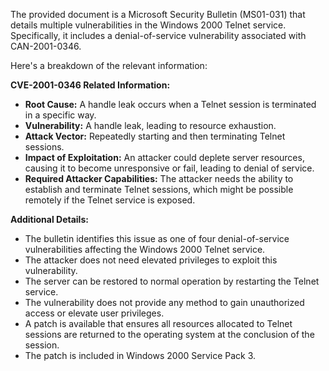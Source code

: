 The provided document is a Microsoft Security Bulletin (MS01-031) that details multiple vulnerabilities in the Windows 2000 Telnet service. Specifically, it includes a denial-of-service vulnerability associated with CAN-2001-0346.

Here's a breakdown of the relevant information:

**CVE-2001-0346 Related Information:**

*   **Root Cause:** A handle leak occurs when a Telnet session is terminated in a specific way.
*   **Vulnerability:** A handle leak, leading to resource exhaustion.
*  **Attack Vector:** Repeatedly starting and then terminating Telnet sessions.
*   **Impact of Exploitation:** An attacker could deplete server resources, causing it to become unresponsive or fail, leading to denial of service.
*   **Required Attacker Capabilities:** The attacker needs the ability to establish and terminate Telnet sessions, which might be possible remotely if the Telnet service is exposed.

**Additional Details:**
*   The bulletin identifies this issue as one of four denial-of-service vulnerabilities affecting the Windows 2000 Telnet service.
*   The attacker does not need elevated privileges to exploit this vulnerability.
*  The server can be restored to normal operation by restarting the Telnet service.
*  The vulnerability does not provide any method to gain unauthorized access or elevate user privileges.
*   A patch is available that ensures all resources allocated to Telnet sessions are returned to the operating system at the conclusion of the session.
*   The patch is included in Windows 2000 Service Pack 3.